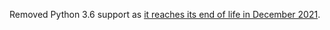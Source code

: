 Removed Python 3.6 support as [it reaches its end of life in December 2021](https://www.python.org/dev/peps/pep-0494/#lifespan).
